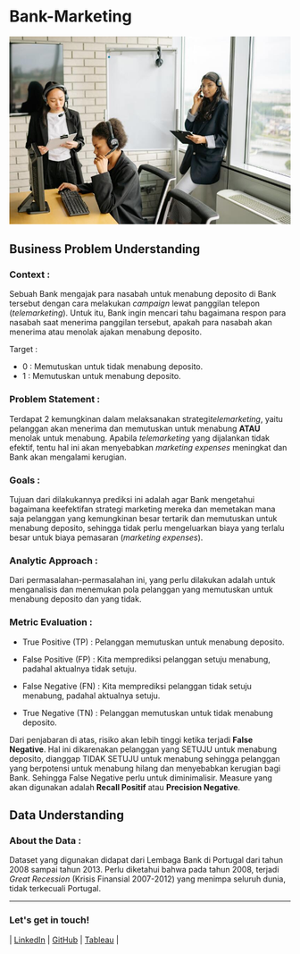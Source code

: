 # Bank-Marketing

![](https://github.com/baressiym/Bank-Marketing/blob/main/telemarketing.jpg)



## Business Problem Understanding


### Context :
Sebuah Bank mengajak para nasabah untuk menabung deposito di Bank tersebut dengan cara melakukan *campaign* lewat panggilan telepon (*telemarketing*). Untuk itu, Bank ingin mencari tahu bagaimana respon para nasabah saat menerima panggilan tersebut, apakah para nasabah akan menerima atau menolak ajakan menabung deposito.

Target :
- 0 : Memutuskan untuk tidak menabung deposito. 
- 1 : Memutuskan untuk menabung deposito.


### Problem Statement :
Terdapat 2 kemungkinan dalam melaksanakan strategi*telemarketing*, yaitu pelanggan akan menerima dan memutuskan untuk menabung **ATAU** menolak untuk menabung. Apabila *telemarketing* yang dijalankan tidak efektif, tentu hal ini akan menyebabkan *marketing expenses* meningkat dan Bank akan mengalami kerugian.


### Goals :
Tujuan dari dilakukannya prediksi ini adalah agar Bank mengetahui bagaimana keefektifan strategi marketing mereka dan memetakan mana saja pelanggan yang kemungkinan besar tertarik dan memutuskan untuk menabung deposito, sehingga tidak perlu mengeluarkan biaya yang terlalu besar untuk biaya pemasaran (*marketing expenses*).


### Analytic Approach :
Dari permasalahan-permasalahan ini, yang perlu dilakukan adalah untuk menganalisis dan menemukan pola pelanggan yang memutuskan untuk menabung deposito dan yang tidak.


### Metric Evaluation :
- True Positive (TP) : Pelanggan memutuskan untuk menabung deposito.

- False Positive (FP) : Kita memprediksi pelanggan setuju menabung, padahal aktualnya tidak setuju.

- False Negative (FN) : Kita memprediksi pelanggan tidak setuju menabung, padahal aktualnya setuju.

- True Negative (TN) : Pelanggan memutuskan untuk tidak menabung deposito.


Dari penjabaran di atas, risiko akan lebih tinggi ketika terjadi **False Negative**. Hal ini dikarenakan pelanggan yang SETUJU untuk menabung deposito, dianggap TIDAK SETUJU untuk menabung sehingga pelanggan yang berpotensi untuk menabung hilang dan menyebabkan kerugian bagi Bank. Sehingga False Negative perlu untuk diminimalisir. Measure yang akan digunakan adalah **Recall Positif** atau **Precision Negative**.



## Data Understanding


### About the Data :
Dataset yang digunakan didapat dari Lembaga Bank di Portugal dari tahun 2008 sampai tahun 2013. Perlu diketahui bahwa pada tahun 2008, terjadi *Great Recession* (Krisis Finansial 2007-2012) yang menimpa seluruh dunia, tidak terkecuali Portugal.





---

### Let's get in touch!

|  [LinkedIn](https://www.linkedin.com/in/baressi/)  |  [GitHub](https://github.com/baressiym)  | [Tableau](https://public.tableau.com/app/profile/baressi.yehezkiel) |
